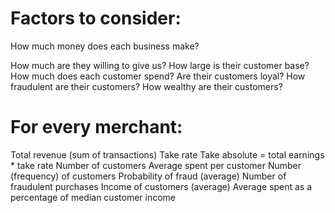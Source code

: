 # Factors to consider:

How much money does each business make?

How much are they willing to give us?
How large is their customer base?
How much does each customer spend?
Are their customers loyal?
How fraudulent are their customers?
How wealthy are their customers?

# For every merchant:

Total revenue (sum of transactions)
Take rate
Take absolute = total earnings * take rate
Number of customers
Average spent per customer
Number (frequency) of customers
Probability of fraud (average)
Number of fraudulent purchases
Income of customers (average)
Average spent as a percentage of median customer income